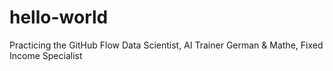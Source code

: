 # hello-world
Practicing the GitHub Flow
Data Scientist, AI Trainer German & Mathe, Fixed Income Specialist
